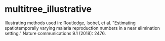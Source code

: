 # multitree_illustrative
Illustrating methods used in: Routledge, Isobel, et al. "Estimating spatiotemporally varying malaria reproduction numbers in a near elimination setting." Nature communications 9.1 (2018): 2476.
